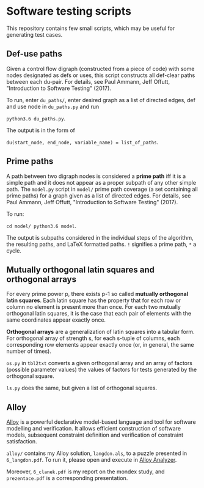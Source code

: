 # Software testing scripts

This repository contains few small scripts, which may be useful for generating test cases.

## Def-use paths

Given a control flow digraph (constructed from a piece of code) with some nodes designated as defs or uses, this script constructs all def-clear paths between
each du-pair. For details, see Paul Ammann, Jeff Offutt, "Introduction to Software Testing" (2017).

To run, enter `du_paths/`, enter desired graph as a list of directed edges, def and use node in `du_paths.py` and run 

``python3.6 du_paths.py``.

The output is in the form of 

``du(start_node, end_node, variable_name) = list_of_paths``.

## Prime paths

A path between two digraph nodes is considered a **prime path** iff it is a simple path and it does not appear as a proper subpath of any other simple path. The `model.py` script in `model/` prime path coverage (a set containing all prime paths) for a graph given as a list of directed edges. For details, see Paul Ammann, Jeff Offutt, "Introduction to Software Testing" (2017).


To run:

``
cd model/
python3.6 model
``.

The output is subpaths considered in the individual steps of the algorithm, the resulting paths, and LaTeX formatted paths. `!` signifies a prime path, `*` a cycle.

## Mutually orthogonal latin squares and orthogonal arrays

For every prime power p, there exists p-1 so called **mutually orthogonal latin squares**. Each latin square has the property that for each row or column no element is present more than once. For each two mutually orthogonal latin squares, it is the case that each pair of elements with the same coordinates appear exactly once.

**Orthogonal arrays** are a generalization of latin squares into a tabular form. For orthogonal array of strength s, for each s-tuple of columns, each corresponding row elements appear exactly once (or, in general, the same number of times).

`os.py` in `tbl2txt` converts a given orthogonal array and an array of factors (possible parameter values) the values of factors for tests generated by the orthogonal square.

`ls.py` does the same, but given a list of orthogonal squares.

## Alloy

[Alloy](http://alloytools.org/) is a powerful declarative model-based language and tool for software modelling and verification. It allows efficient construction of software models, subsequent constraint definition and verification of constraint satisfaction.

`alloy/` contains my Alloy solution, `langdon.als`, to a puzzle presented in `6_langdon.pdf`. To run it, please open and execute in [Alloy Analyzer](http://alloytools.org/download.html).

Moreover, `6_clanek.pdf` is my report on the mondex study, and `prezentace.pdf` is a corresponding presentation.
